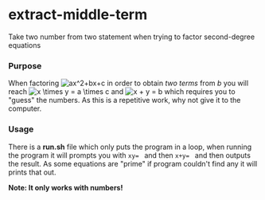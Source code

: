 # extract-middle-term
Take two number from two statement when trying to factor second-degree equations


### Purpose
When factoring  <img src="https://latex.codecogs.com/gif.latex?ax^2&plus;bx&plus;c" title="ax^2+bx+c" /> in order to obtain *two terms* from *b* you will reach <img src="https://latex.codecogs.com/gif.latex?\inline&space;x&space;\times&space;y&space;=&space;a&space;\times&space;c" title="x \times y = a \times c" /> and <img src="https://latex.codecogs.com/gif.latex?\inline&space;x&space;&plus;&space;y&space;=&space;b" title="x + y = b" /> which requires you to "guess" the numbers. As this is a repetitive work, why not give it to the computer.

### Usage
There is a **run.sh** file which only puts the program in a loop, when running the program it will prompts you with `xy= ` and then `x+y= ` and then outputs the result.
As some equations are "prime" if program couldn't find any it will prints that out.

**Note: It only works with numbers!**
